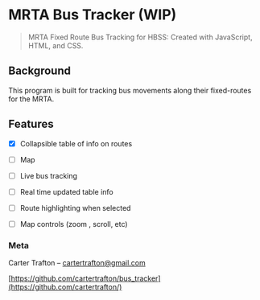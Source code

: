 # MRTA Bus Tracker (WIP)
>MRTA Fixed Route Bus Tracking for HBSS: Created with JavaScript, HTML, and CSS.

## Background
This program is built for tracking bus movements along their fixed-routes for the MRTA.

## Features
- [x] Collapsible table of info on routes
- [ ] Map
- [ ] Live bus tracking
- [ ] Real time updated table info
- [ ] Route highlighting when selected
- [ ] Map controls (zoom , scroll, etc)


### Meta
Carter Trafton – cartertrafton@gmail.com

[https://github.com/cartertrafton/bus_tracker](https://github.com/cartertrafton/)
